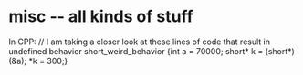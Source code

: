 # misc -- all kinds of stuff


In CPP:
	// I am taking a closer look at these lines of code that result in undefined behavior
	short_weird_behavior {int a = 70000; short* k = (short*)(&a); *k = 300;}
